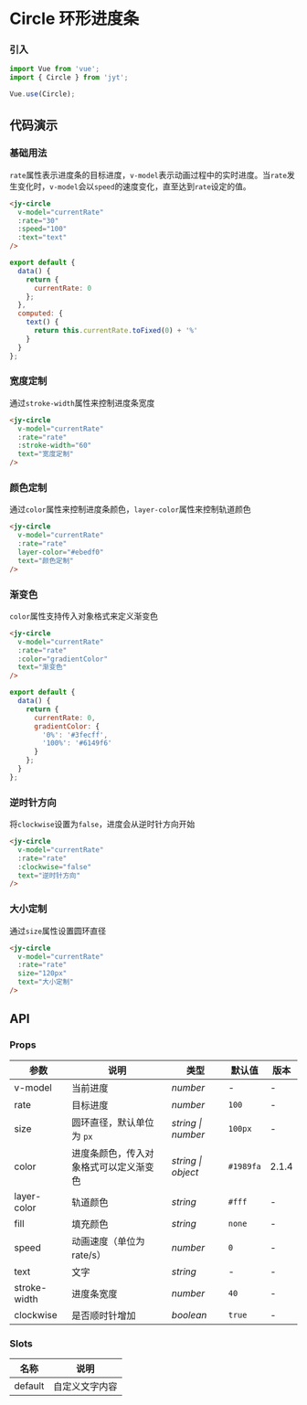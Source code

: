 # Circle 环形进度条

### 引入

``` javascript
import Vue from 'vue';
import { Circle } from 'jyt';

Vue.use(Circle);
```

## 代码演示

### 基础用法

`rate`属性表示进度条的目标进度，`v-model`表示动画过程中的实时进度。当`rate`发生变化时，`v-model`会以`speed`的速度变化，直至达到`rate`设定的值。

```html
<jy-circle
  v-model="currentRate"
  :rate="30"
  :speed="100"
  :text="text"
/>
```

``` javascript
export default {
  data() {
    return {
      currentRate: 0
    };
  },
  computed: {
    text() {
      return this.currentRate.toFixed(0) + '%'
    }
  }
};
```

### 宽度定制

通过`stroke-width`属性来控制进度条宽度

```html
<jy-circle
  v-model="currentRate"
  :rate="rate"
  :stroke-width="60"
  text="宽度定制"
/>
```

### 颜色定制

通过`color`属性来控制进度条颜色，`layer-color`属性来控制轨道颜色

```html
<jy-circle
  v-model="currentRate"
  :rate="rate"
  layer-color="#ebedf0"
  text="颜色定制"
/>
```

### 渐变色

`color`属性支持传入对象格式来定义渐变色

```html
<jy-circle
  v-model="currentRate"
  :rate="rate"
  :color="gradientColor"
  text="渐变色"
/>
```

``` javascript
export default {
  data() {
    return {
      currentRate: 0,
      gradientColor: {
        '0%': '#3fecff',
        '100%': '#6149f6'
      }
    };
  }
};
```

### 逆时针方向

将`clockwise`设置为`false`，进度会从逆时针方向开始

```html
<jy-circle
  v-model="currentRate"
  :rate="rate"
  :clockwise="false"
  text="逆时针方向"
/>
```

### 大小定制

通过`size`属性设置圆环直径

```html
<jy-circle
  v-model="currentRate"
  :rate="rate"
  size="120px"
  text="大小定制"
/>
```

## API

### Props

| 参数 | 说明 | 类型 | 默认值 | 版本 |
|------|------|------|------|------|
| v-model | 当前进度 | *number* | - | - |
| rate | 目标进度 | *number* | `100` | - |
| size | 圆环直径，默认单位为 `px` | *string \| number* | `100px` | - |
| color | 进度条颜色，传入对象格式可以定义渐变色 | *string \| object* | `#1989fa` | 2.1.4 |
| layer-color | 轨道颜色 | *string* | `#fff` | - |
| fill | 填充颜色 | *string* | `none` | - |
| speed | 动画速度（单位为 rate/s）| *number* | `0` | - |
| text | 文字 | *string* | - | - |
| stroke-width | 进度条宽度 | *number* | `40` | - |
| clockwise | 是否顺时针增加 | *boolean* | `true` | - |

### Slots

| 名称 | 说明 |
|------|------|
| default | 自定义文字内容 |
